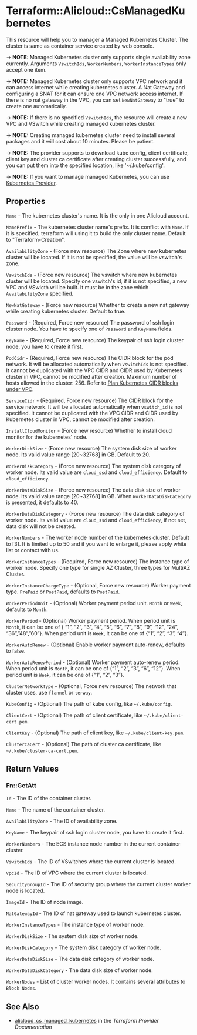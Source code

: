 # Terraform::Alicloud::CsManagedKubernetes

This resource will help you to manager a Managed Kubernetes Cluster. The cluster is same as container service created by web console.

-> **NOTE:** Managed Kubernetes cluster only supports single availability zone currently. Arguments `VswitchIds`, `WorkerNumbers`, `WorkerInstanceTypes` only accept one item.

-> **NOTE:** Managed Kubernetes cluster only supports VPC network and it can access internet while creating kubernetes cluster.
A Nat Gateway and configuring a SNAT for it can ensure one VPC network access internet. If there is no nat gateway in the
VPC, you can set `NewNatGateway` to "true" to create one automatically.

-> **NOTE:** If there is no specified `VswitchIds`, the resource will create a new VPC and VSwitch while creating managed kubernetes cluster.

-> **NOTE:** Creating managed kubernetes cluster need to install several packages and it will cost about 10 minutes. Please be patient.

-> **NOTE:** The provider supports to download kube config, client certificate, client key and cluster ca certificate
after creating cluster successfully, and you can put them into the specified location, like '~/.kube/config'.

-> **NOTE:** If you want to manage managed Kubernetes, you can use [Kubernetes Provider](https://www.terraform.io/docs/providers/kubernetes/index.html).

## Properties

`Name` - The kubernetes cluster's name. It is the only in one Alicloud account.

`NamePrefix` - The kubernetes cluster name's prefix. It is conflict with `Name`. If it is specified, terraform will using it to build the only cluster name. Default to "Terraform-Creation".

`AvailabilityZone` - (Force new resource) The Zone where new kubernetes cluster will be located. If it is not be specified, the value will be vswitch's zone.

`VswitchIds` - (Force new resource) The vswitch where new kubernetes cluster will be located. Specify one vswitch's id, if it is not specified, a new VPC and VSwicth will be built. It must be in the zone which `AvailabilityZone` specified.

`NewNatGateway` - (Force new resource) Whether to create a new nat gateway while creating kubernetes cluster. Default to true.

`Password` - (Required, Force new resource) The password of ssh login cluster node. You have to specify one of `Password` and `KeyName` fields.

`KeyName` - (Required, Force new resource) The keypair of ssh login cluster node, you have to create it first.

`PodCidr` - (Required, Force new resource) The CIDR block for the pod network. It will be allocated automatically when `VswitchIds` is not specified. It cannot be duplicated with the VPC CIDR and CIDR used by Kubernetes cluster in VPC, cannot be modified after creation. Maximum number of hosts allowed in the cluster: 256. Refer to [Plan Kubernetes CIDR blocks under VPC](https://www.alibabacloud.com/help/doc-detail/64530.htm).

`ServiceCidr` - (Required, Force new resource) The CIDR block for the service network.  It will be allocated automatically when `vswitch_id` is not specified. It cannot be duplicated with the VPC CIDR and CIDR used by Kubernetes cluster in VPC, cannot be modified after creation.

`InstallCloudMonitor` - (Force new resource) Whether to install cloud monitor for the kubernetes' node.

`WorkerDiskSize` - (Force new resource) The system disk size of worker node. Its valid value range [20~32768] in GB. Default to 20.

`WorkerDiskCategory` - (Force new resource) The system disk category of worker node. Its valid value are `cloud_ssd` and `cloud_efficiency`. Default to `cloud_efficiency`.

`WorkerDataDiskSize` - (Force new resource) The data disk size of worker node. Its valid value range [20~32768] in GB. When `WorkerDataDiskCategory` is presented, it defaults to 40.

`WorkerDataDiskCategory` - (Force new resource) The data disk category of worker node. Its valid value are `cloud_ssd` and `cloud_efficiency`, if not set, data disk will not be created.

`WorkerNumbers` - The worker node number of the kubernetes cluster. Default to [3]. It is limited up to 50 and if you want to enlarge it, please apply white list or contact with us.

`WorkerInstanceTypes` - (Required, Force new resource) The instance type of worker node. Specify one type for single AZ Cluster, three types for MultiAZ Cluster.

`WorkerInstanceChargeType` - (Optional, Force new resource) Worker payment type. `PrePaid` or `PostPaid`, defaults to `PostPaid`.

`WorkerPeriodUnit` - (Optional) Worker payment period unit. `Month` or `Week`, defaults to `Month`.

`WorkerPeriod` - (Optional) Worker payment period. When period unit is `Month`, it can be one of { “1”, “2”, “3”, “4”, “5”, “6”, “7”, “8”, “9”, “12”, “24”, “36”,”48”,”60”}.  When period unit is `Week`, it can be one of {“1”, “2”, “3”, “4”}.

`WorkerAutoRenew` - (Optional) Enable worker payment auto-renew, defaults to false.

`WorkerAutoRenewPeriod` - (Optional) Worker payment auto-renew period. When period unit is `Month`, it can be one of {“1”, “2”, “3”, “6”, “12”}.  When period unit is `Week`, it can be one of {“1”, “2”, “3”}.

`ClusterNetworkType` - (Optional, Force new resource) The network that cluster uses, use `flannel` or `terway`.

`KubeConfig` - (Optional) The path of kube config, like `~/.kube/config`.

`ClientCert` - (Optional) The path of client certificate, like `~/.kube/client-cert.pem`.

`ClientKey` - (Optional) The path of client key, like `~/.kube/client-key.pem`.

`ClusterCaCert` - (Optional) The path of cluster ca certificate, like `~/.kube/cluster-ca-cert.pem`.


## Return Values

### Fn::GetAtt

`Id` - The ID of the container cluster.

`Name` - The name of the container cluster.

`AvailabilityZone` - The ID of availability zone.

`KeyName` - The keypair of ssh login cluster node, you have to create it first.

`WorkerNumbers` - The ECS instance node number in the current container cluster.

`VswitchIds` - The ID of VSwitches where the current cluster is located.

`VpcId` - The ID of VPC where the current cluster is located.

`SecurityGroupId` - The ID of security group where the current cluster worker node is located.

`ImageId` - The ID of node image.

`NatGatewayId` - The ID of nat gateway used to launch kubernetes cluster.

`WorkerInstanceTypes` - The instance type of worker node.

`WorkerDiskSize` - The system disk size of worker node.

`WorkerDiskCategory` - The system disk category of worker node.

`WorkerDataDiskSize` - The data disk category of worker node.

`WorkerDataDiskCategory` - The data disk size of worker node.

`WorkerNodes` - List of cluster worker nodes. It contains several attributes to `Block Nodes`.

## See Also

* [alicloud_cs_managed_kubernetes](https://www.terraform.io/docs/providers/alicloud/r/cs_managed_kubernetes.html) in the _Terraform Provider Documentation_